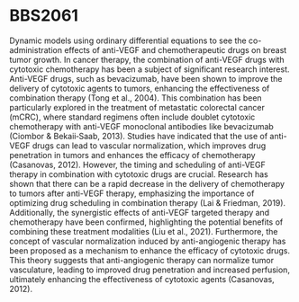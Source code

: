 # BBS2061
Dynamic models using ordinary differential equations to see the co-administration effects of anti-VEGF and chemotherapeutic drugs on breast tumor growth.
In cancer therapy, the combination of anti-VEGF drugs with cytotoxic chemotherapy has been a subject of significant research interest. Anti-VEGF drugs, such as bevacizumab, have been shown to improve the delivery of cytotoxic agents to tumors, enhancing the effectiveness of combination therapy (Tong et al., 2004). This combination has been particularly explored in the treatment of metastatic colorectal cancer (mCRC), where standard regimens often include doublet cytotoxic chemotherapy with anti-VEGF monoclonal antibodies like bevacizumab (Ciombor & Bekaii‐Saab, 2013). Studies have indicated that the use of anti-VEGF drugs can lead to vascular normalization, which improves drug penetration in tumors and enhances the efficacy of chemotherapy (Casanovas, 2012).  However, the timing and scheduling of anti-VEGF therapy in combination with cytotoxic drugs are crucial. Research has shown that there can be a rapid decrease in the delivery of chemotherapy to tumors after anti-VEGF therapy, emphasizing the importance of optimizing drug scheduling in combination therapy (Lai & Friedman, 2019). Additionally, the synergistic effects of anti-VEGF targeted therapy and chemotherapy have been confirmed, highlighting the potential benefits of combining these treatment modalities (Liu et al., 2021).  Furthermore, the concept of vascular normalization induced by anti-angiogenic therapy has been proposed as a mechanism to enhance the efficacy of cytotoxic drugs. This theory suggests that anti-angiogenic therapy can normalize tumor vasculature, leading to improved drug penetration and increased perfusion, ultimately enhancing the effectiveness of cytotoxic agents (Casanovas, 2012).
